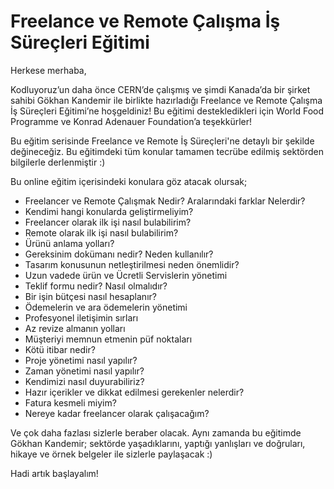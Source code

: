 # Freelance ve Remote Çalışma İş Süreçleri Eğitimi
Herkese merhaba,

Kodluyoruz’un daha önce CERN’de çalışmış ve şimdi Kanada’da bir şirket sahibi Gökhan Kandemir ile birlikte hazırladığı Freelance ve Remote Çalışma İş Süreçleri Eğitimi’ne hoşgeldiniz! Bu eğitimi destekledikleri için World Food Programme ve Konrad Adenauer Foundation’a teşekkürler!

Bu eğitim serisinde Freelance ve Remote İş Süreçleri'ne detaylı bir şekilde değineceğiz. Bu eğitimdeki tüm konular tamamen tecrübe edilmiş sektörden bilgilerle derlenmiştir :) 

Bu online eğitim içerisindeki konulara göz atacak olursak;

- Freelancer ve Remote Çalışmak Nedir? Aralarındaki farklar Nelerdir?
- Kendimi hangi konularda geliştirmeliyim?
- Freelancer olarak ilk işi nasıl bulabilirim? 
- Remote olarak ilk işi nasıl bulabilirim?
- Ürünü anlama yolları?
- Gereksinim dokümanı nedir? Neden kullanılır?
- Tasarım konusunun netleştirilmesi neden önemlidir?
- Uzun vadede ürün ve Ücretli Servislerin yönetimi
- Teklif formu nedir? Nasıl olmalıdır?
- Bir işin bütçesi nasıl hesaplanır?
- Ödemelerin ve ara ödemelerin yönetimi
-  Profesyonel iletişimin sırları
- Az revize almanın yolları
- Müşteriyi memnun etmenin püf noktaları
- Kötü itibar nedir?
- Proje yönetimi nasıl yapılır?
- Zaman yönetimi nasıl yapılır?
- Kendimizi nasıl duyurabiliriz?
- Hazır içerikler ve dikkat edilmesi gerekenler nelerdir?
- Fatura kesmeli miyim?
- Nereye kadar freelancer olarak çalışacağım?

Ve çok daha fazlası sizlerle beraber olacak. Aynı zamanda bu eğitimde Gökhan Kandemir; sektörde yaşadıklarını, yaptığı yanlışları ve doğruları, hikaye ve örnek belgeler ile sizlerle paylaşacak :)

Hadi artık başlayalım!
